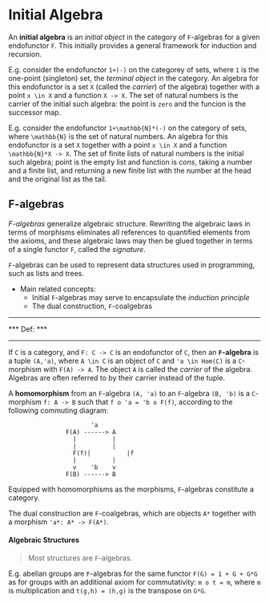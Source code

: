 # Initial Algebra

An **initial algebra** is an *initial object* in the category of `F`-algebras for a given endofunctor `F`. This initially provides a general framework for induction and recursion.

E.g. consider the endofunctor `1+(-)` on the categorey of sets, where `1` is the one-point (singleton) set, the *terminal object* in the category. An algebra for this endofunctor is a set `X` (called the *carrier*) of the algebra) together with a point `x \in X` and a function `X -> X`. The set of natural numbers is the carrier of the initial such algebra: the point is `zero` and the funcion is the successor map.

E.g. consider the endofunctor `1+\mathbb{N}*(-)` on the category of sets, where `\mathbb{N}` is the set of natural numbers. An algebra for this endofunctor is a set `X` together with a point `x \in X` and a function `\mathbb{N}*X -> X`. The set of finite lists of natural numbers is the initial such algebra; point is the empty list and function is *cons*, taking a number and a finite list, and returning a new finite list with the number at the head and the original list as the tail.

## F-algebras
*F-algebras* generalize algebraic structure. Rewriting the algebraic laws in terms of morphisms eliminates all references to quantified elements from the axioms, and these algebraic laws may then be glued together in terms of a single functor `F`, called the *signature*.

`F`-algebras can be used to represent data structures used in programming, such as lists and trees.

* Main related concepts:
  * Initial `F`-algebras may serve to encapsulate the *induction principle*
  * The dual construction, `F`-coalgebras

************
*** Def: ***
************
If `C` is a category, and `F: C -> C` is an endofunctor of `C`, then an **`F`-algebra** is a tuple `(A,'a)`, where `A \in C` is an object of `C` and `'a \in Hom(C)` is a `C`-morphism with `F(A) -> A`. The object `A` is called the *carrier* of the algebra. Algebras are often referred to by their carrier instead of the tuple.

A **homomorphism** from an `F`-algebra `(A, 'a)` to an `F`-algebra `(B, 'b)` is a `C`-morphism `f: A -> B` such that `f o 'a = 'b o F(f)`, according to the following commuting diagram:
```
				       'a
				F(A) ------> A
				  |          |
				  |          |
			      F(f)|          |f
				  |          |
				  v    'b    v
				F(B) ------> B
```

Equipped with homomorphisms as the morphisms, `F`-algebras constitute a category.

The dual construction are `F`-coalgebras, which are objects `A*` together with a morphism `'a*: A* -> F(A*)`.


#### Algebraic Structures

> Most structures are `F`-algebras.

E.g. abelian groups are `F`-algebras for the same functor `F(G) = 1 + G + G*G` as for groups with an additional axiom for commutativity: `m o t = m`, where `m` is multiplication and `t(g,h) = (h,g)` is the transpose on `G*G`.












